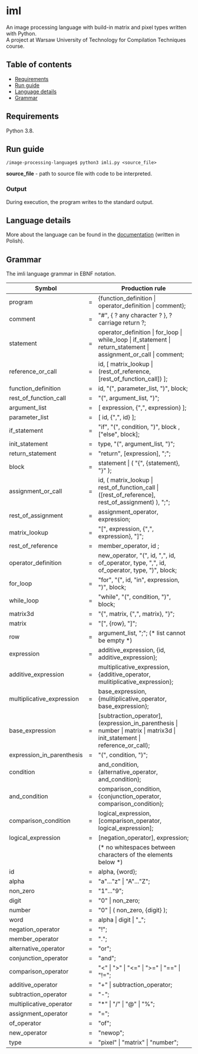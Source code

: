 # iml
An image processing language with build-in matrix and pixel types written with Python.  
A project at Warsaw University of Technology for Compilation Techniques course.

## Table of contents
* [Requirements](#requirements)
* [Run guide](#run-guide)
* [Language details](#language-details)
* [Grammar](#grammar)

## Requirements
Python 3.8.

## Run guide
```
/image-processing-language$ python3 imli.py <source_file>
```

**source_file** - path to source file with code to be interpreted. 

### Output
During execution, the program writes to the standard output.

## Language details
More about the language can be found in the [documentation](dokumentacja.pdf) (written in Polish).

## Grammar
The imli language grammar in EBNF notation.

| Symbol |  | Production rule |
| ------ | --- | --------------- |
|program                   |=| {function_definition &#124; operator_definition &#124; comment};|
|comment                   |=| "#", { ? any character ? }, ? carriage return ?;|
|statement                 |=| operator_definition &#124; for_loop &#124; while_loop &#124; if_statement &#124; return_statement &#124; assignment_or_call &#124; comment;|
|reference_or_call         |=| id, [ matrix_lookup &#124; (rest_of_reference,  [rest_of_function_call]) ];|
|function_definition       |=| id, "(", parameter_list, ")", block;|
|rest_of_function_call     |=| "(", argument_list, ")";|
|argument_list             |=| [ expression, {",", expression} ];|
|parameter_list            |=| [ id, {",", id} ];|
|if_statement              |=| "if", "(", condition, ")", block , ["else", block];|
|init_statement            |=| type, "(", argument_list, ")";|
|return_statement          |=| "return", [expression], ";";|
|block                     |=| statement &#124; ( "{", {statement}, "}" );|
|assignment_or_call        |=| id, ( matrix_lookup &#124; rest_of_function_call &#124; ([rest_of_reference], rest_of_assignment) ), ";";|
|rest_of_assignment        |=| assignment_operator, expression;|
|matrix_lookup             |=| "[", expression, {",", expression}, "]";|
|rest_of_reference         |=| member_operator, id ;|
|operator_definition       |=| new_operator, "(", id, ",", id, of_operator, type, ",", id, of_operator, type, ")", block;|
|for_loop                  |=| "for", "(", id, "in", expression, ")", block;|
|while_loop                |=| "while", "(", condition, ")", block;|
|matrix3d                  |=| "{", matrix, {",", matrix}, "}";|
|matrix                    |=| "[", {row}, "]";|
|row                       |=| argument_list, ";"; (* list cannot be empty *)|
|expression                |=| additive_expression, {id, additive_expression};|
|additive_expression       |=| multiplicative_expression, {additive_operator, mulitiplicative_expression};|
|multiplicative_expression |=| base_expression, {mulitiplicative_operator, base_expression};|
|base_expression           |=| [subtraction_operator], (expression_in_parenthesis &#124; number &#124; matrix &#124; matrix3d &#124; init_statement &#124; reference_or_call);|
|expression_in_parenthesis |=| "(", condition, ")";|
|condition                 |=| and_condition, {alternative_operator, and_condition};|
|and_condition             |=| comparison_condition, {conjunction_operator, comparison_condition};|
|comparison_condition      |=| logical_expression, [comparison_operator, logical_expression];|
|logical_expression        |=| [negation_operator], expression;|
| | |(* no whitespaces between characters of the elements below *)|
|id                      |=| alpha, {word};|
|alpha                   |=| "a"..."z" &#124; "A"..."Z";|
|non_zero                |=| "1"..."9";|
|digit                   |=| "0" &#124; non_zero;|
|number                  |=| "0" &#124; ( non_zero, {digit} );|
|word                    |=| alpha &#124; digit &#124; "_";|
|negation_operator       |=| "!";|
|member_operator         |=| ".";|
|alternative_operator    |=| "or";|
|conjunction_operator    |=| "and";|
|comparison_operator     |=| "<" &#124; ">" &#124; "<=" &#124; ">=" &#124; "==" &#124; "!=";|
|additive_operator       |=| "+" &#124; subtraction_operator;|
|subtraction_operator    |=| "-";|
|multiplicative_operator |=| "*" &#124; "/" &#124; "@" &#124; "%";|
|assignment_operator     |=| "=";|
|of_operator             |=| "of";|
|new_operator            |=| "newop";|
|type                    |=| "pixel" &#124; "matrix" &#124; "number";|